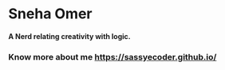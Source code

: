 # Sneha Omer

#### A Nerd relating creativity with logic.

### Know more about me https://sassyecoder.github.io/ 